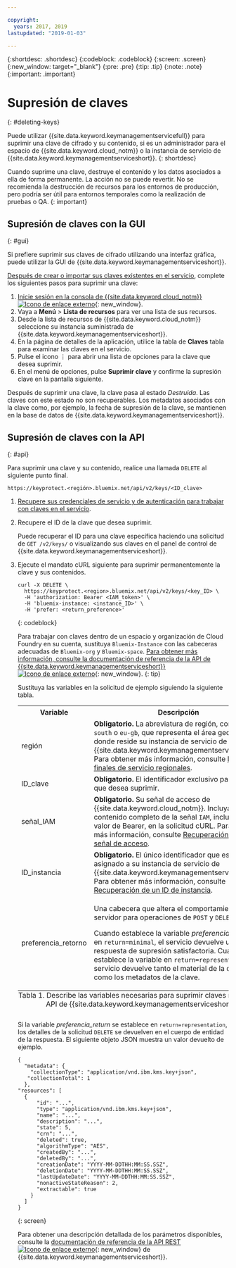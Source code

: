 ```yaml
---

copyright:
  years: 2017, 2019
lastupdated: "2019-01-03"

---
```


{:shortdesc: .shortdesc}
{:codeblock: .codeblock}
{:screen: .screen}
{:new_window: target="_blank"}
{:pre: .pre}
{:tip: .tip}
{:note: .note}
{:important: .important}

# Supresión de claves
{: #deleting-keys}

Puede utilizar {{site.data.keyword.keymanagementservicefull}} para suprimir una clave de cifrado y su contenido, si es un administrador para el espacio de {{site.data.keyword.cloud_notm}} o la instancia de servicio de {{site.data.keyword.keymanagementserviceshort}}.
{: shortdesc}

Cuando suprime una clave, destruye el contenido y los datos asociados a ella de forma permanente. La acción no se puede revertir. No se recomienda la destrucción de recursos para los entornos de producción, pero podría ser útil para entornos temporales como la realización de pruebas o QA.
{: important}

## Supresión de claves con la GUI
{: #gui}

Si prefiere suprimir sus claves de cifrado utilizando una interfaz gráfica, puede utilizar la GUI de {{site.data.keyword.keymanagementserviceshort}}.

[Después de crear o importar sus claves existentes en el servicio](/docs/services/key-protect/create-root-keys.html), complete los siguientes pasos para suprimir una clave:

1. [Inicie sesión en la consola de {{site.data.keyword.cloud_notm}} ![Icono de enlace externo](../../icons/launch-glyph.svg "Icono de enlace externo")](https://{DomainName}/){: new_window}.
2. Vaya a **Menú** &gt; **Lista de recursos** para ver una lista de sus recursos.
3. Desde la lista de recursos de {{site.data.keyword.cloud_notm}} seleccione su instancia suministrada de {{site.data.keyword.keymanagementserviceshort}}.
4. En la página de detalles de la aplicación, utilice la tabla de **Claves** tabla para examinar las claves en el servicio.
5. Pulse el icono ⋮ para abrir una lista de opciones para la clave que desea suprimir.
6. En el menú de opciones, pulse **Suprimir clave** y confirme la supresión clave en la pantalla siguiente.

Después de suprimir una clave, la clave pasa al estado _Destruida_. Las claves con este estado no son recuperables. Los metadatos asociados con la clave como, por ejemplo, la fecha de supresión de la clave, se mantienen en la base de datos de {{site.data.keyword.keymanagementserviceshort}}.

## Supresión de claves con la API
{: #api}

Para suprimir una clave y su contenido, realice una llamada `DELETE` al siguiente punto final.

```
https://keyprotect.<región>.bluemix.net/api/v2/keys/<ID_clave>
```

1. [Recupere sus credenciales de servicio y de autenticación para trabajar con claves en el servicio](/docs/services/key-protect/access-api.html).

2. Recupere el ID de la clave que desea suprimir.

    Puede recuperar el ID para una clave específica haciendo una solicitud de `GET /v2/keys/` o visualizando sus claves en el panel de control de {{site.data.keyword.keymanagementserviceshort}}.

3. Ejecute el mandato cURL siguiente para suprimir permanentemente la clave y sus contenidos.

    ```cURL
    curl -X DELETE \
      https://keyprotect.<region>.bluemix.net/api/v2/keys/<key_ID> \
      -H 'authorization: Bearer <IAM_token>' \
      -H 'bluemix-instance: <instance_ID>' \
      -H 'prefer: <return_preference>'
    ```
    {: codeblock}
  
    Para trabajar con claves dentro de un espacio y organización de Cloud Foundry en su cuenta, sustituya `Bluemix-Instance` con las cabeceras adecuadas de `Bluemix-org` y `Bluemix-space`. [Para obtener más información, consulte la documentación de referencia de la API de {{site.data.keyword.keymanagementserviceshort}} ![Icono de enlace externo](../../icons/launch-glyph.svg "Icono de enlace externo")](https://{DomainName}/apidocs/key-protect){: new_window}.
    {: tip}

    Sustituya las variables en la solicitud de ejemplo siguiendo la siguiente tabla.
    <table>
      <tr>
        <th>Variable</th>
        <th>Descripción</th>
      </tr>
      <tr>
        <td><varname>región</varname></td>
        <td><strong>Obligatorio.</strong> La abreviatura de región, como <code>us-south</code> o <code>eu-gb</code>, que representa el área geográfica donde reside su instancia de servicio de {{site.data.keyword.keymanagementserviceshort}}. Para obtener más información, consulte <a href="/docs/services/key-protect/regions.html#endpoints">Puntos finales de servicio regionales</a>.</td>
      </tr>
      <tr>
        <td><varname>ID_clave</varname></td>
        <td><strong>Obligatorio.</strong> El identificador exclusivo para la clave que desea suprimir.</td>
      </tr>
      <tr>
        <td><varname>señal_IAM</varname></td>
        <td><strong>Obligatorio.</strong> Su señal de acceso de {{site.data.keyword.cloud_notm}}. Incluya el contenido completo de la señal <code>IAM</code>, incluido el valor de Bearer, en la solicitud cURL. Para obtener más información, consulte <a href="/docs/services/key-protect/access-api.html#retrieve-token">Recuperación de una señal de acceso</a>.</td>
      </tr>
      <tr>
        <td><varname>ID_instancia</varname></td>
        <td><strong>Obligatorio.</strong> El único identificador que está asignado a su instancia de servicio de {{site.data.keyword.keymanagementserviceshort}}. Para obtener más información, consulte <a href="/docs/services/key-protect/access-api.html#retrieve-instance-ID">Recuperación de un ID de instancia</a>.</td>
      </tr>
      <tr>
        <td><varname>preferencia_retorno</varname></td>
        <td><p>Una cabecera que altera el comportamiento del servidor para operaciones de <code>POST</code> y <code>DELETE</code>.</p><p>Cuando establece la variable <em>preferencia_retorno</em> en <code>return=minimal</code>, el servicio devuelve una respuesta de supresión satisfactoria. Cuando establece la variable en <code>return=representation</code>, el servicio devuelve tanto el material de la clave como los metadatos de la clave.</p></td>
      </tr>
      <caption style="caption-side:bottom;">Tabla 1. Describe las variables necesarias para suprimir claves mediante la API de {{site.data.keyword.keymanagementserviceshort}}.</caption>
    </table>

    Si la variable _preferencia_return_ se establece en `return=representation`, los detalles de la solicitud `DELETE` se devuelven en el cuerpo de entidad de la respuesta. El siguiente objeto JSON muestra un valor devuelto de ejemplo.
    ```
    {
      "metadata": {
        "collectionType": "application/vnd.ibm.kms.key+json",
       "collectionTotal": 1
      },
    "resources": [
      {
          "id": "...",
          "type": "application/vnd.ibm.kms.key+json",
          "name": "...",
          "description": "...",
          "state": 5,
          "crn": "...",
          "deleted": true,
          "algorithmType": "AES",
          "createdBy": "...",
          "deletedBy": "...",
          "creationDate": "YYYY-MM-DDTHH:MM:SS.SSZ",
          "deletionDate": "YYYY-MM-DDTHH:MM:SS.SSZ",
          "lastUpdateDate": "YYYY-MM-DDTHH:MM:SS.SSZ",
          "nonactiveStateReason": 2,
          "extractable": true
        }
      ]
    }
    ```
    {: screen}

    Para obtener una descripción detallada de los parámetros disponibles, consulte la [documentación de referencia de la API REST ![Icono de enlace externo](../../icons/launch-glyph.svg "Icono de enlace externo")](https://{DomainName}/apidocs/key-protect){: new_window} de {{site.data.keyword.keymanagementserviceshort}}.
